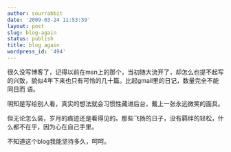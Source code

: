 ```yaml
---
author: sourrabbit
date: '2009-03-24 11:53:39'
layout: post
slug: blog-again
status: publish
title: blog again
wordpress_id: '494'
---
```


很久没写博客了，记得以前在msn上的那个，当初随大流开了，却怎么也提不起写的兴致，貌似4年下来也只有可怜的几十篇。比起gmail里的日记，数量完全不能同日而
语。

明知是写给别人看，真实的想法就会习惯性藏进后台，戴上一张永远微笑的面具。

但无论怎么装，岁月的痕迹还是看得见的。那些飞扬的日子，没有羁绊的轻松，什么都不在乎，因为心在自己手里。

不知道这个blog我能坚持多久，呵呵。


